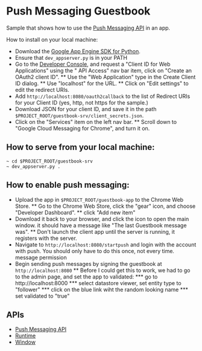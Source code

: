 # Push Messaging Guestbook

Sample that shows how to use the [Push Messaging
API](http://developer.chrome.com/trunk/apps/pushMessaging.html) in an app.

How to install on your local machine:

* Download the [Google App Engine SDK for
  Python](https://developers.google.com/appengine/downloads#Google_App_Engine_SDK_for_Python).
* Ensure that <code>dev\_appserver.py</code> is in your PATH
* Go to the [Developer Console](https://code.google.com/apis/console/), and request a "Client ID for Web Applications"
  using the " API Access" nav bar item, click on "Create an OAuth2 client ID".
** Use the "Web Application" type in the Create Client ID dialog.
** Use "localhost" for the URL.
** Click on "Edit settings" to edit the redirect URIs.
* Add <code>http://localhost:8080/oauth2callback</code> to the list of Redirect
  URIs for your Client ID (yes, http, not https for the sample.)
* Download JSON for your client ID, and save it in the path
  <code>$PROJECT\_ROOT/guestbook-srv/client\_secrets.json</code>.
* Click on the "Services" item on the left nav bar.
** Scroll down to "Google Cloud Messaging for Chrome", and turn it on.

## How to serve from your local machine: ##

    ~ cd $PROJECT_ROOT/guestbook-srv
    ~ dev_appserver.py .

## How to enable push messaging:

* Upload the app in <code>$PROJECT\_ROOT/guestbook-app</code> to the Chrome Web Store.
** Go to the Chrome Web Store, click the "gear" icon, and choose "Developer Dashboard".
** click "Add new item"
* Download it back to your browser, and click the icon to open the main window.
  it should have a message like "The last Guestbook message was".
** Don't launch the client app until the server is running, it registers with the server.
* Navigate to <code>http://localhost:8080/startpush</code> and login with the account with push.  You should only have to do this once, not every time.
  message permission
* Begin sending push messages by signing the guestbook at <code>http://localhost:8080</code>
** Before I could get this to work, we had to go to the admin page, and set the app to validated:
*** go to http://localhost:8000
*** select datastore viewer, set entity type to "follower"
*** click on the blue link wiht the random looking name
*** set validated to "true"

## APIs

* [Push Messaging API](http://developer.chrome.com/trunk/apps/pushMessaging.html)
* [Runtime](http://developer.chrome.com/trunk/apps/app.runtime.html)
* [Window](http://developer.chrome.com/trunk/apps/app.window.html)

